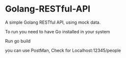 # Golang-RESTful-API
A simple Golang RESTful  API, using mock data.



To run you need to have Go installed in your system

Run go build

you can use PostMan, Check for Localhost:12345/people
